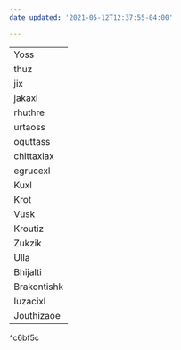 ```yaml
---
date updated: '2021-05-12T12:37:55-04:00'

---
```


|             |
| ----------- |
| Yoss        |
| thuz        |
| jix         |
| jakaxl      |
| rhuthre     |
| urtaoss     |
| oquttass    |
| chittaxiax  |
| egrucexl    |
| Kuxl        |
| Krot        |
| Vusk        |
| Kroutiz     |
| Zukzik      |
| Ulla        |
| Bhijalti    |
| Brakontishk |
| Iuzacixl    |
| Jouthizaoe  |


^c6bf5c
